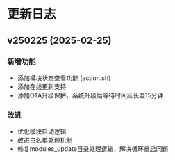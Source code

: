 # 更新日志

## v250225 (2025-02-25)

### 新增功能
- 添加模块状态查看功能 (action.sh)
- 添加在线更新支持
- 添加OTA升级保护，系统升级后等待时间延长至15分钟

### 改进
- 优化模块启动逻辑
- 改进白名单处理机制
- 修复modules_update目录处理逻辑，解决循环重启问题
